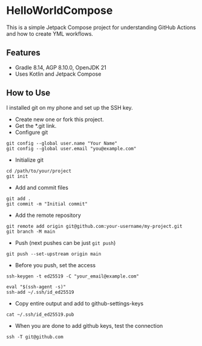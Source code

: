 # HelloWorldCompose

This is a simple Jetpack Compose project for
 understanding GitHub Actions and how to
 create YML workflows.

## Features
- Gradle 8.14, AGP 8.10.0, OpenJDK 21
- Uses Kotlin and Jetpack Compose

## How to Use 
I installed git on my phone and set up the SSH key.
- Create new one or fork this project.
- Get the *.git link.
- Configure git
```
git config --global user.name "Your Name"
git config --global user.email "you@example.com"
```
- Initialize git
```
cd /path/to/your/project
git init
```
- Add and commit files
```
git add .
git commit -m "Initial commit"

```
- Add the remote repository
```
git remote add origin git@github.com:your-username/my-project.git
git branch -M main
```
- Push (next pushes can be just `git push`)
```
git push --set-upstream origin main
```
- Before you push, set the access
```
ssh-keygen -t ed25519 -C "your_email@example.com"
```
```
eval "$(ssh-agent -s)"
ssh-add ~/.ssh/id_ed25519
```
- Copy entire output and add to github-settings-keys
```
cat ~/.ssh/id_ed25519.pub
```

- When you are done to add github keys, test the connection
```
ssh -T git@github.com
```
